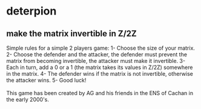 # deterpion
make the matrix invertible in Z/2Z
----------------------------------
Simple rules for a simple 2 players game:
1- Choose the size of your matrix.
2- Choose the defender and the attacker, the defender must prevent the matrix from becoming invertible, the attacker must make it invertible.
3- Each in turn, add a 0 or a 1 (the matrix takes its values in Z/2Z) somewhere in the matrix.
4- The defender wins if the matrix is not invertible, otherwise the attacker wins.
5- Good luck!
<br/>
<br/>
This game has been created by AG and his friends in the ENS of Cachan in the early 2000's.
